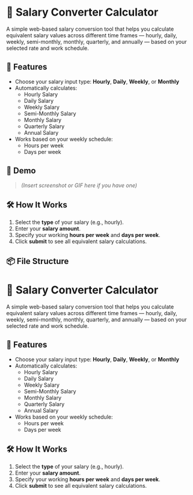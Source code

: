 # 💼 Salary Converter Calculator

A simple web-based salary conversion tool that helps you calculate equivalent salary values across different time frames — hourly, daily, weekly, semi-monthly, monthly, quarterly, and annually — based on your selected rate and work schedule.

## 🚀 Features

- Choose your salary input type: **Hourly**, **Daily**, **Weekly**, or **Monthly**
- Automatically calculates:
  - Hourly Salary
  - Daily Salary
  - Weekly Salary
  - Semi-Monthly Salary
  - Monthly Salary
  - Quarterly Salary
  - Annual Salary
- Works based on your weekly schedule:
  - Hours per week
  - Days per week

## 📸 Demo

> _(Insert screenshot or GIF here if you have one)_

## 🛠️ How It Works

1. Select the **type** of your salary (e.g., hourly).
2. Enter your **salary amount**.
3. Specify your working **hours per week** and **days per week**.
4. Click **submit** to see all equivalent salary calculations.

## 📦 File Structure

# 💼 Salary Converter Calculator

A simple web-based salary conversion tool that helps you calculate equivalent salary values across different time frames — hourly, daily, weekly, semi-monthly, monthly, quarterly, and annually — based on your selected rate and work schedule.

## 🚀 Features

- Choose your salary input type: **Hourly**, **Daily**, **Weekly**, or **Monthly**
- Automatically calculates:
  - Hourly Salary
  - Daily Salary
  - Weekly Salary
  - Semi-Monthly Salary
  - Monthly Salary
  - Quarterly Salary
  - Annual Salary
- Works based on your weekly schedule:
  - Hours per week
  - Days per week

## 🛠️ How It Works

1. Select the **type** of your salary (e.g., hourly).
2. Enter your **salary amount**.
3. Specify your working **hours per week** and **days per week**.
4. Click **submit** to see all equivalent salary calculations.


